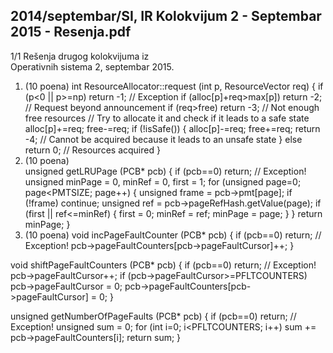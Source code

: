 2014/septembar/SI, IR Kolokvijum 2 - Septembar 2015 - Resenja.pdf
--------------------------------------------------------------------------------


1/1 
Rešenja drugog kolokvijuma iz  
Operativnih sistema 2, septembar 2015. 
1. (10 poena) 
int ResourceAllocator::request (int p, ResourceVector req) { 
  if (p<0 || p>=np) return -1; // Exception 
  if (alloc[p]+req>max[p]) return -2; // Request beyond announcement 
  if (req>free) return -3; // Not enough free resources 
  // Try to allocate it and check if it leads to a safe state 
  alloc[p]+=req; 
  free-=req; 
  if (!isSafe()) { 
    alloc[p]-=req; 
    free+=req; 
    return -4;  // Cannot be acquired because it leads to an unsafe state 
  } else  
    return 0;  // Resources acquired 
} 
2. (10 poena)  
unsigned getLRUPage (PCB* pcb) { 
  if (pcb==0) return; // Exception! 
  unsigned minPage = 0, minRef = 0, first = 1; 
  for (unsigned page=0; page<PMTSIZE; page++) { 
    unsigned frame = pcb->pmt[page]; 
    if (!frame) continue; 
    unsigned ref = pcb->pageRefHash.getValue(page); 
    if (first || ref<=minRef) { 
      first = 0; 
      minRef = ref; 
      minPage = page; 
    } 
  } 
  return minPage; 
} 
3. (10 poena) 
void incPageFaultCounter (PCB* pcb) { 
  if (pcb==0) return; // Exception! 
  pcb->pageFaultCounters[pcb->pageFaultCursor]++; 
} 
 
void shiftPageFaultCounters (PCB* pcb) { 
  if (pcb==0) return; // Exception! 
  pcb->pageFaultCursor++; 
  if (pcb->pageFaultCursor>=PFLTCOUNTERS) 
      pcb->pageFaultCursor = 0; 
  pcb->pageFaultCounters[pcb->pageFaultCursor] = 0; 
} 
 
unsigned getNumberOfPageFaults (PCB* pcb) { 
  if (pcb==0) return; // Exception! 
  unsigned sum = 0; 
  for (int i=0; i<PFLTCOUNTERS; i++) 
    sum += pcb->pageFaultCounters[i]; 
  return sum; 
} 